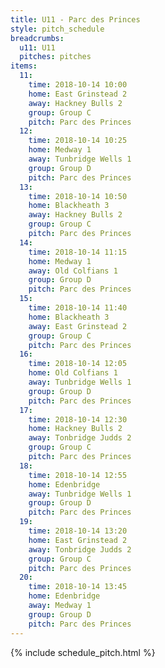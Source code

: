```yaml
---
title: U11 - Parc des Princes
style: pitch_schedule
breadcrumbs:
  u11: U11
  pitches: pitches
items:
  11:
    time: 2018-10-14 10:00
    home: East Grinstead 2
    away: Hackney Bulls 2
    group: Group C
    pitch: Parc des Princes
  12:
    time: 2018-10-14 10:25
    home: Medway 1
    away: Tunbridge Wells 1
    group: Group D
    pitch: Parc des Princes
  13:
    time: 2018-10-14 10:50
    home: Blackheath 3
    away: Hackney Bulls 2
    group: Group C
    pitch: Parc des Princes
  14:
    time: 2018-10-14 11:15
    home: Medway 1
    away: Old Colfians 1
    group: Group D
    pitch: Parc des Princes
  15:
    time: 2018-10-14 11:40
    home: Blackheath 3
    away: East Grinstead 2
    group: Group C
    pitch: Parc des Princes
  16:
    time: 2018-10-14 12:05
    home: Old Colfians 1
    away: Tunbridge Wells 1
    group: Group D
    pitch: Parc des Princes
  17:
    time: 2018-10-14 12:30
    home: Hackney Bulls 2
    away: Tonbridge Judds 2
    group: Group C
    pitch: Parc des Princes
  18:
    time: 2018-10-14 12:55
    home: Edenbridge
    away: Tunbridge Wells 1
    group: Group D
    pitch: Parc des Princes
  19:
    time: 2018-10-14 13:20
    home: East Grinstead 2
    away: Tonbridge Judds 2
    group: Group C
    pitch: Parc des Princes
  20:
    time: 2018-10-14 13:45
    home: Edenbridge
    away: Medway 1
    group: Group D
    pitch: Parc des Princes
---
```


{% include schedule_pitch.html %}
